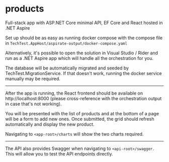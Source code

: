 # products
Full-stack app with ASP.NET Core minimal API, EF Core and React hosted in .NET Aspire

Set up should be as easy as running docker compose with the compose file in `TechTest.AppHost/aspirate-output/docker-compose.yaml`

Alternatively, it's possible to open the solution in Visual Studio / Rider and run as a .NET Aspire app which will handle all the orchestration for you.

The database will be automatically migrated and seeded by TechTest.MigrationService. If that doesn't work, running the docker service manually may be required.

<hr />

After the app is running, the React frontend should be available on http://localhost:8000 (please cross-reference with the orchestration output in case that's not working).

You will be presented with the list of products and at the bottom of a page will be a form to add new ones. Once submitted, the grid should refresh automatically and display the new product.

Navigating to `<app-root>/charts` will show the two charts required.

<hr />

The API also provides Swagger when navigating to `<api-root>/swagger`. This will allow you to test the API endpoints directly.
